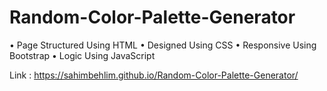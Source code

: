 # Random-Color-Palette-Generator
• Page Structured Using HTML 
• Designed Using CSS 
• Responsive Using Bootstrap 
• Logic Using JavaScript

Link : https://sahimbehlim.github.io/Random-Color-Palette-Generator/
